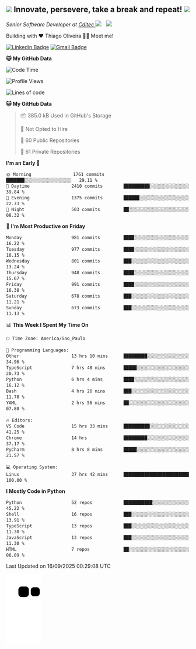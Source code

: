 <h2><img src="https://emojis.slackmojis.com/emojis/images/1531849430/4246/blob-sunglasses.gif?1531849430" width="30"/> Innovate, persevere, take a break and repeat! <img src="https://media.giphy.com/media/12oufCB0MyZ1Go/giphy.gif" width="50"></h2>
<img align='right' src="https://media.giphy.com/media/M9gbBd9nbDrOTu1Mqx/giphy.gif" width="230">
<p><em>Senior Software Developer at <a href="https://www.cditec.com.br/">Cditec
</a><img src="https://media.giphy.com/media/WUlplcMpOCEmTGBtBW/giphy.gif" width="30"> 
</em></p>



Building with ❤️ Thiago Oliveira 👋🏽 Meet me!

[![Linkedin Badge](https://img.shields.io/badge/-Thiago-blue?style=flat-square&logo=Linkedin&logoColor=white&link=https://www.linkedin.com/in/tgmarinho/)](https://www.linkedin.com/in/thiagoceconelo/) 
[![Gmail Badge](https://img.shields.io/badge/-thiceconelo@gmail.com-c14438?style=flat-square&logo=Gmail&logoColor=white&link=mailto:thiceconelo@gmail.com)](mailto:thiceconelo@gmail.com)

</em></p>

<!-- <span style="height ">
![Anurag's GitHub stats](https://github-readme-stats.vercel.app/api?username=arthurspk&show_icons=true&theme=tokyonight)
</span> -->

**🐱 My GitHub Data** 
<!--START_SECTION:waka-->
![Code Time](http://img.shields.io/badge/Code%20Time-3%2C674%20hrs%2015%20mins-blue)

![Profile Views](http://img.shields.io/badge/Profile%20Views-6-blue)

![Lines of code](https://img.shields.io/badge/From%20Hello%20World%20I%27ve%20Written-10.6%20million%20lines%20of%20code-blue)

**🐱 My GitHub Data** 

> 📦 385.0 kB Used in GitHub's Storage 
 > 
> 🚫 Not Opted to Hire
 > 
> 📜 60 Public Repositories 
 > 
> 🔑 61 Private Repositories 
 > 
**I'm an Early 🐤** 

```text
🌞 Morning                1761 commits        ███████░░░░░░░░░░░░░░░░░░   29.11 % 
🌆 Daytime                2410 commits        ██████████░░░░░░░░░░░░░░░   39.84 % 
🌃 Evening                1375 commits        ██████░░░░░░░░░░░░░░░░░░░   22.73 % 
🌙 Night                  503 commits         ██░░░░░░░░░░░░░░░░░░░░░░░   08.32 % 
```
📅 **I'm Most Productive on Friday** 

```text
Monday                   981 commits         ████░░░░░░░░░░░░░░░░░░░░░   16.22 % 
Tuesday                  977 commits         ████░░░░░░░░░░░░░░░░░░░░░   16.15 % 
Wednesday                801 commits         ███░░░░░░░░░░░░░░░░░░░░░░   13.24 % 
Thursday                 948 commits         ████░░░░░░░░░░░░░░░░░░░░░   15.67 % 
Friday                   991 commits         ████░░░░░░░░░░░░░░░░░░░░░   16.38 % 
Saturday                 678 commits         ███░░░░░░░░░░░░░░░░░░░░░░   11.21 % 
Sunday                   673 commits         ███░░░░░░░░░░░░░░░░░░░░░░   11.13 % 
```


📊 **This Week I Spent My Time On** 

```text
🕑︎ Time Zone: America/Sao_Paulo

💬 Programming Languages: 
Other                    13 hrs 10 mins      █████████░░░░░░░░░░░░░░░░   34.96 % 
TypeScript               7 hrs 48 mins       █████░░░░░░░░░░░░░░░░░░░░   20.73 % 
Python                   6 hrs 4 mins        ████░░░░░░░░░░░░░░░░░░░░░   16.12 % 
Bash                     4 hrs 26 mins       ███░░░░░░░░░░░░░░░░░░░░░░   11.78 % 
YAML                     2 hrs 56 mins       ██░░░░░░░░░░░░░░░░░░░░░░░   07.80 % 

🔥 Editors: 
VS Code                  15 hrs 33 mins      ██████████░░░░░░░░░░░░░░░   41.25 % 
Chrome                   14 hrs              █████████░░░░░░░░░░░░░░░░   37.17 % 
PyCharm                  8 hrs 8 mins        █████░░░░░░░░░░░░░░░░░░░░   21.57 % 

💻 Operating System: 
Linux                    37 hrs 42 mins      █████████████████████████   100.00 % 
```

**I Mostly Code in Python** 

```text
Python                   52 repos            ███████████░░░░░░░░░░░░░░   45.22 % 
Shell                    16 repos            ███░░░░░░░░░░░░░░░░░░░░░░   13.91 % 
TypeScript               13 repos            ███░░░░░░░░░░░░░░░░░░░░░░   11.30 % 
JavaScript               13 repos            ███░░░░░░░░░░░░░░░░░░░░░░   11.30 % 
HTML                     7 repos             ██░░░░░░░░░░░░░░░░░░░░░░░   06.09 % 
```




 Last Updated on 16/09/2025 00:29:08 UTC
<!--END_SECTION:waka-->

![Snake animation](https://github.com/rafaballerini/rafaballerini/blob/output/github-contribution-grid-snake.svg)


<!---
ceconelo/ceconelo is a ✨ special ✨ repository because its `README.md` (this file) appears on your GitHub profile.
You can click the Preview link to take a look at your changes.
--->
